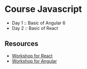 # Course Javascript

* Day 1 :: Basic of Angular 6
* Day 2 :: Basic of React

## Resources
* [Workshop for React](https://github.com/up1/workshop-react-note)
* [Workshop for Angular](https://github.com/up1/workshop-angular-note)
